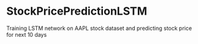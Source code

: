 # StockPricePredictionLSTM
Training LSTM network on AAPL stock dataset and predicting stock price for next 10 days
